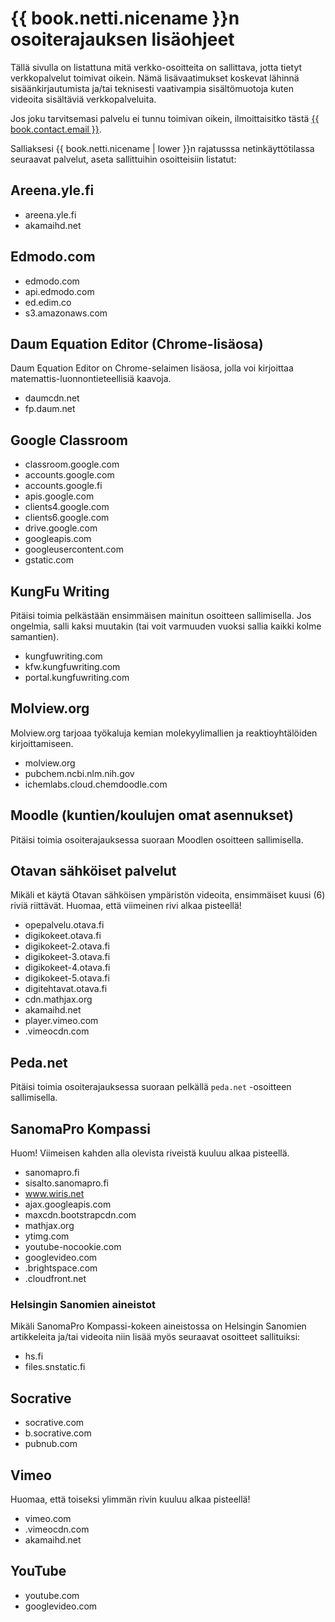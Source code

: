 # {{ book.netti.nicename }}n osoiterajauksen lisäohjeet

Tällä sivulla on listattuna mitä verkko-osoitteita on sallittava, jotta tietyt verkkopalvelut toimivat oikein. Nämä lisävaatimukset koskevat lähinnä sisäänkirjautumista ja/tai teknisesti vaativampia sisältömuotoja kuten videoita sisältäviä verkkopalveluita.

Jos joku tarvitsemasi palvelu ei tunnu toimivan oikein, ilmoittaisitko tästä <a href="mailto:{{ book.contact.email }}">{{ book.contact.email }}</a>.

Salliaksesi {{ book.netti.nicename | lower }}n rajatusssa netinkäyttötilassa seuraavat palvelut, aseta sallittuihin osoitteisiin listatut:

## Areena.yle.fi

- areena.yle.fi
- akamaihd.net

## Edmodo.com

- edmodo.com
- api.edmodo.com
- ed.edim.co
- s3.amazonaws.com

## Daum Equation Editor (Chrome-lisäosa)

Daum Equation Editor on Chrome-selaimen lisäosa, jolla voi kirjoittaa matemattis-luonnontieteellisiä kaavoja.

- daumcdn.net
- fp.daum.net

## Google Classroom

- classroom.google.com
- accounts.google.com
- accounts.google.fi
- apis.google.com
- clients4.google.com
- clients6.google.com
- drive.google.com
- googleapis.com
- googleusercontent.com
- gstatic.com

## KungFu Writing

Pitäisi toimia pelkästään ensimmäisen mainitun osoitteen sallimisella. Jos ongelmia, salli kaksi muutakin (tai voit varmuuden vuoksi sallia kaikki kolme samantien).

- kungfuwriting.com
- kfw.kungfuwriting.com
- portal.kungfuwriting.com

## Molview.org

Molview.org tarjoaa työkaluja kemian molekyylimallien ja reaktioyhtälöiden kirjoittamiseen.

- molview.org
- pubchem.ncbi.nlm.nih.gov
- ichemlabs.cloud.chemdoodle.com

## Moodle (kuntien/koulujen omat asennukset)

Pitäisi toimia osoiterajauksessa suoraan Moodlen osoitteen sallimisella.

## Otavan sähköiset palvelut

Mikäli et käytä Otavan sähköisen ympäristön videoita, ensimmäiset kuusi (6) riviä riittävät. Huomaa, että viimeinen rivi alkaa pisteellä!

- opepalvelu.otava.fi
- digikokeet.otava.fi
- digikokeet-2.otava.fi
- digikokeet-3.otava.fi
- digikokeet-4.otava.fi
- digikokeet-5.otava.fi
- digitehtavat.otava.fi
- cdn.mathjax.org
- akamaihd.net
- player.vimeo.com
- .vimeocdn.com

## Peda.net

Pitäisi toimia osoiterajauksessa suoraan pelkällä `peda.net` -osoitteen sallimisella.

## SanomaPro Kompassi

Huom! Viimeisen kahden alla olevista riveistä kuuluu alkaa pisteellä.

- sanomapro.fi
- sisalto.sanomapro.fi
- www.wiris.net
- ajax.googleapis.com
- maxcdn.bootstrapcdn.com
- mathjax.org
- ytimg.com
- youtube-nocookie.com
- googlevideo.com
- .brightspace.com
- .cloudfront.net

### Helsingin Sanomien aineistot

Mikäli SanomaPro Kompassi-kokeen aineistossa on Helsingin Sanomien artikkeleita ja/tai videoita niin lisää myös seuraavat osoitteet sallituiksi:

- hs.fi
- files.snstatic.fi


## Socrative

- socrative.com
- b.socrative.com
- pubnub.com

## Vimeo

Huomaa, että toiseksi ylimmän rivin kuuluu alkaa pisteellä!

- vimeo.com
- .vimeocdn.com
- akamaihd.net

## YouTube

- youtube.com
- googlevideo.com